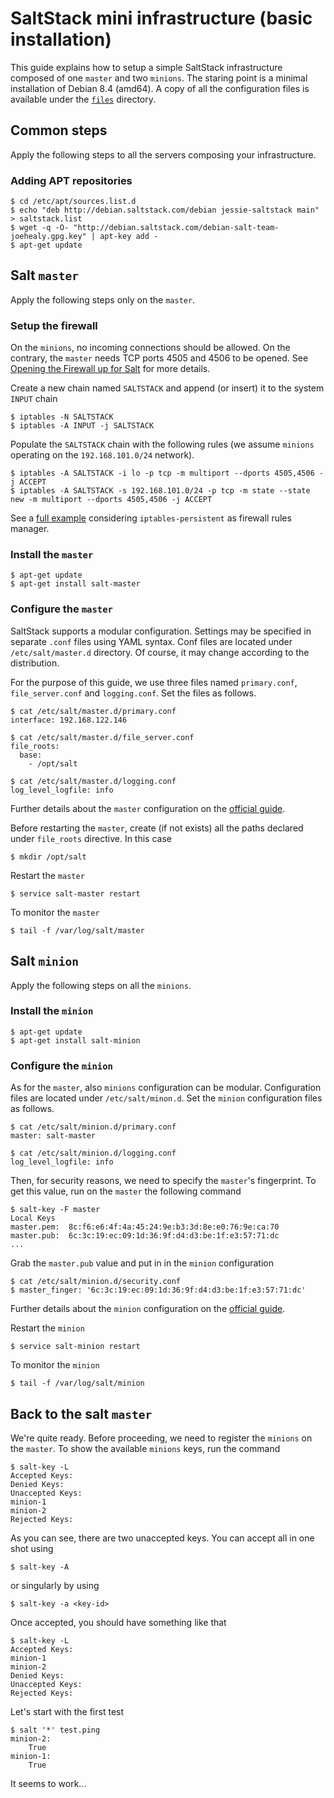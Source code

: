 # SaltStack mini infrastructure (basic installation)

This guide explains how to setup a simple SaltStack infrastructure composed of
one `master` and two `minions`. The staring point is a minimal installation of
Debian 8.4 (amd64). A copy of all the configuration files is available under
the [`files`](./files) directory.

## Common steps

Apply the following steps to all the servers composing your infrastructure.

### Adding APT repositories

    $ cd /etc/apt/sources.list.d
    $ echo "deb http://debian.saltstack.com/debian jessie-saltstack main" > saltstack.list
    $ wget -q -O- "http://debian.saltstack.com/debian-salt-team-joehealy.gpg.key" | apt-key add -
    $ apt-get update

## Salt `master`

Apply the following steps only on the `master`.

### Setup the firewall

On the `minions`, no incoming connections should be allowed. On the contrary,
the `master` needs TCP ports 4505 and 4506 to be opened. See
[Opening the Firewall up for Salt](https://docs.saltstack.com/en/latest/topics/tutorials/firewall.html)
for more details.

Create a new chain named `SALTSTACK` and append (or insert) it to the system
`INPUT` chain

    $ iptables -N SALTSTACK
    $ iptables -A INPUT -j SALTSTACK

Populate the `SALTSTACK` chain with the following rules (we assume `minions`
operating on the `192.168.101.0/24` network).

    $ iptables -A SALTSTACK -i lo -p tcp -m multiport --dports 4505,4506 -j ACCEPT
    $ iptables -A SALTSTACK -s 192.168.101.0/24 -p tcp -m state --state new -m multiport --dports 4505,4506 -j ACCEPT

See a [full example](./files/etc/iptables/rules.v4) considering
`iptables-persistent` as firewall rules manager.

### Install the `master`

    $ apt-get update
    $ apt-get install salt-master

### Configure the `master`

SaltStack supports a modular configuration. Settings may be specified in
separate `.conf` files using YAML syntax.
Conf files are located under `/etc/salt/master.d` directory. Of course, it may
change according to the distribution.

For the purpose of this guide, we use three files named `primary.conf`,
`file_server.conf` and `logging.conf`. Set the files as follows.

    $ cat /etc/salt/master.d/primary.conf
    interface: 192.168.122.146

    $ cat /etc/salt/master.d/file_server.conf
    file_roots:
      base:
        - /opt/salt

    $ cat /etc/salt/master.d/logging.conf
    log_level_logfile: info

Further details about the `master` configuration on the
[official guide](https://docs.saltstack.com/en/latest/ref/configuration/master.html).

Before restarting the `master`, create (if not exists) all the paths declared
under `file_roots` directive. In this case

    $ mkdir /opt/salt

Restart the `master`

    $ service salt-master restart

To monitor the `master`

    $ tail -f /var/log/salt/master

## Salt `minion`

Apply the following steps on all the `minions`.

### Install the `minion`

    $ apt-get update
    $ apt-get install salt-minion

### Configure the `minion`

As for the `master`, also `minions` configuration can be modular.
Configuration files are located under `/etc/salt/minon.d`. Set the `minion`
configuration files as follows.

    $ cat /etc/salt/minion.d/primary.conf
    master: salt-master

    $ cat /etc/salt/minion.d/logging.conf
    log_level_logfile: info

Then, for security reasons, we need to specify the `master`'s fingerprint.
To get this value, run on the `master` the following command

    $ salt-key -F master
    Local Keys
    master.pem:  8c:f6:e6:4f:4a:45:24:9e:b3:3d:8e:e0:76:9e:ca:70
    master.pub:  6c:3c:19:ec:09:1d:36:9f:d4:d3:be:1f:e3:57:71:dc
    ...

Grab the `master.pub` value and put in in the `minion` configuration

    $ cat /etc/salt/minion.d/security.conf
    $ master_finger: '6c:3c:19:ec:09:1d:36:9f:d4:d3:be:1f:e3:57:71:dc'

Further details about the `minion` configuration on the
[official guide](https://docs.saltstack.com/en/latest/ref/configuration/minion.html).

Restart the `minion`

    $ service salt-minion restart

To monitor the `minion`

    $ tail -f /var/log/salt/minion

## Back to the salt `master`

We're quite ready. Before proceeding, we need to register the `minions` on the
`master`. To show the available `minions` keys, run the command

    $ salt-key -L
    Accepted Keys:
    Denied Keys:
    Unaccepted Keys:
    minion-1
    minion-2
    Rejected Keys:

As you can see, there are two unaccepted keys. You can accept all in one shot
using

    $ salt-key -A

or singularly by using

    $ salt-key -a <key-id>

Once accepted, you should have something like that

    $ salt-key -L
    Accepted Keys:
    minion-1
    minion-2
    Denied Keys:
    Unaccepted Keys:
    Rejected Keys:

Let's start with the first test

    $ salt '*' test.ping
    minion-2:
        True
    minion-1:
        True

It seems to work...

